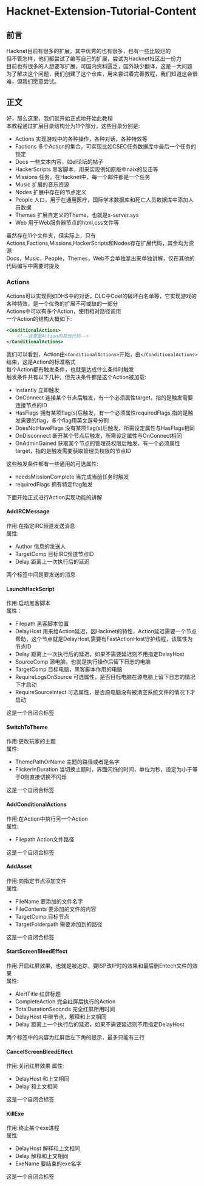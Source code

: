 # Hacknet-Extension-Tutorial-Content

## 前言  
Hacknet目前有很多的扩展，其中优秀的也有很多，也有一些比较烂的  
但不管怎样，他们都尝试了编写自己的扩展，尝试为Hacknet社区出一份力  
目前也有很多的人想要写扩展，可国内资料匮乏，国外缺少翻译，这是一大问题  
为了解决这个问题，我们创建了这个仓库，用来尝试着完善教程，我们知道这会很难，但我们愿意尝试。

## 正文 
好，那么这里，我们就开始正式地开始此教程  
本教程通过扩展目录结构分为11个部分，这些目录分别是:  
- Actions 实现游戏中的各种操作，各种对话，各种特效等  
- Factions 多个Action的集合，可实现比如CSEC任务数据库中最后一个任务的锁定  
- Docs 一些文本内容，如el论坛的帖子  
- HackerScripts 黑客脚本，用来实现例如原版中naix的反击等  
- Missions 任务，在Hacknet中，每一个邮件都是一个任务  
- Music 扩展的音乐资源
- Nodes 扩展中存在的节点定义
- People 人口，用于在通用医疗，国际学术数据库和死亡人员数据库中添加人员数据
- Themes 扩展自定义的Theme，也就是x-server.sys
- Web 用于Web服务器节点的html,css文件等  

虽然存在11个文件夹，但实际上，只有Actions,Factions,Missions,HackerScripts和Nodes存在扩展代码，其余均为资源  
Docs，Music，People，Themes，Web不会单独拿出来单独讲解，仅在其他的代码编写中需要时提及  

### Actions
Actions可以实现例如DHS中的对话，DLC中Coel的破坏白名单等，它实现游戏的各种特效，是一个优秀的扩展不可或缺的一部分  
Actions中可以有多个Action，使用相对路径调用  
一个Action的结构大概如下:  
```xml
<ConditionalActions>
    <!--这里是Action的其他代码-->
</ConditionalActions>
```
我们可以看到，Action由```<ConditionalActions>```开始，由```</ConditionalActions>```结束，这是Action的标准格式  
每个Action都有触发条件，也就是达成什么条件时触发  
触发条件共有以下几种，但先决条件都是这个Action被加载:
- Instantly 立即触发 
- OnConnect 连接某个节点后触发，有一个必须属性target，指的是触发需要连接节点的ID
- HasFlags 拥有某项flag(s)后触发，有一个必须属性requiredFlags,指的是触发需要的flag，多个flag用英文逗号分割
- DoesNotHaveFlags 没有某项flag(s)后触发，所需设定属性与HasFlags相同
- OnDisconnect 断开某个节点后触发，所需设定属性与OnConnect相同
- OnAdminGained 获取某个节点的管理员权限后触发，有一个必须属性target，指的是触发需要获取管理员权限的节点ID

这些触发条件都有一些通用的可选属性:  
- needsMissionComplete 当完成当前任务时触发
- requiredFlags 拥有特定flag触发

下面开始正式进行Action实现功能的讲解  

#### AddIRCMessage
作用:在指定IRC频道发送消息  
属性:
- Author 信息的发送人
- TargetComp 目标IRC频道节点ID
- Delay 距离上一次执行后的延迟

两个标签中间是要发送的消息  

#### LaunchHackScript
作用:启动黑客脚本  
属性：
- Filepath 黑客脚本位置
- DelayHost 用来给Action延迟，因Hacknet的特性，Action延迟需要一个节点帮助，这个节点就是DelayHost,需要有FastActionHost守护线程，该属性为节点ID
- Delay 距离上一次执行后的延迟，如果不需要延迟则不用指定DelayHost
- SourceComp 源电脑，也就是执行操作后留下日志的电脑
- TargetComp 目标电脑，黑客脚本作用的电脑
- RequireLogsOnSource 可选属性，是否目标电脑在源电脑上留下日志的情况下才启动
- RequireSourceIntact 可选属性，是否原电脑没有被清空系统文件的情况下才启动

这是一个自闭合标签

#### SwitchToTheme
作用:更改玩家的主题  
属性:
- ThemePathOrName 主题的路径或者是名字
- FlickerInDuration 当切换主题时，界面闪烁的时间，单位为秒，设定为小于等于0则直接切换不闪烁

这是一个自闭合标签

#### AddConditionalActions
作用:在Action中执行另一个Action  
属性:
- Filepath Action文件路径

这是一个自闭合标签

#### AddAsset
作用:向指定节点添加文件  
属性:
- FileName 要添加的文件名字
- FileContents 要添加的文件的内容
- TargetComp 目标节点
- TargetFolderpath 需要添加到的路径

这是一个自闭合标签


#### StartScreenBleedEffect
作用:开启红屏效果，也就是被追踪，要ISP改IP时的效果和最后删Entech文件的效果  
属性:
- AlertTitle 红屏标题
- CompleteAction 完全红屏后执行的Action
- TotalDurationSeconds 完全红屏所用时间
- DelayHost 中继节点，解释和上文相同
- Delay 距离上一个执行后的延迟，如果不需要延迟则不用指定DelayHost

两个标签中的内容为红屏后左下角的提示，最多只能有三行

#### CancelScreenBleedEffect
作用:关闭红屏效果
属性:
- DelayHost 和上文相同
- Delay 和上文相同

这是一个自闭合标签  

#### KillExe
作用:终止某个exe进程  
属性:
- DelayHost 解释和上文相同
- Delay 解释和上文相同
- ExeName 要结束的exe名字

这是一个自闭合标签  

